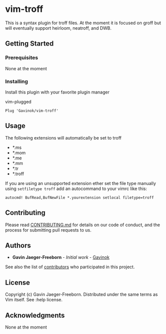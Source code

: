 # vim-troff

This is a syntax plugin for troff files. At the moment it is focused on groff but will eventually support heirloom, neatroff, and DWB.

## Getting Started

### Prerequisites

None at the moment

### Installing

Install this plugin with your favorite plugin manager

vim-plugged

``` viml
Plug 'Gavinok/vim-troff'
```

## Usage

The following extensions will automatically be set to troff

- *.ms
- *.mom
- *.me
- *.mm
- *.tr
- *.troff

If you are using an unsupported extension ether set the file type manually using
`setfiletype troff` add an autocommand to your vimrc like this:

```
autocmd! BufRead,BufNewFile *.yourextension setlocal filetype=troff
```

## Contributing

Please read [CONTRIBUTING.md](https://github.com/your/project/contributing.md) for details on our code of conduct, and the process for submitting pull requests to us.

## Authors

* **Gavin Jaeger-Freeborn** - *Initial work* - [Gavinok](https://github.com/Gavinok)

See also the list of [contributors](https://github.com/your/project/contributors) who participated in this project.

## License

Copyright (c) Gavin Jaeger-Freeborn. Distributed under the same terms as Vim itself. See :help license.

## Acknowledgments

None at the moment
